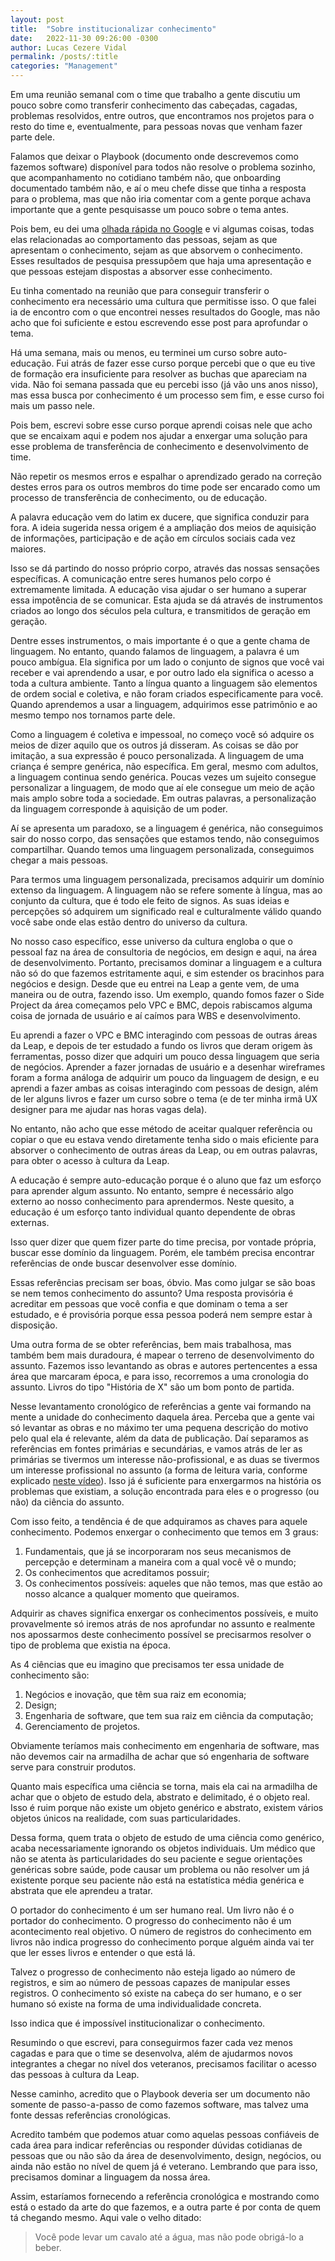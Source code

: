 ```yaml
---
layout: post
title:  "Sobre institucionalizar conhecimento"
date:   2022-11-30 09:26:00 -0300
author: Lucas Cezere Vidal
permalink: /posts/:title
categories: "Management"
---
```

Em uma reunião semanal com o time que trabalho a gente discutiu um pouco sobre como transferir conhecimento das cabeçadas, cagadas, problemas resolvidos, entre outros, que encontramos nos projetos para o resto do time e, eventualmente, para pessoas novas que venham fazer parte dele.

Falamos que deixar o Playbook (documento onde descrevemos como fazemos software) disponível para todos não resolve o problema sozinho, que acompanhamento no cotidiano também não, que onboarding documentado também não, e aí o meu chefe disse que tinha a resposta para o problema, mas que não iria comentar com a gente porque achava importante que a gente pesquisasse um pouco sobre o tema antes.

Pois bem, eu dei uma [olhada rápida no Google](https://www.google.com/search?q=como+transferir+conhecimento&oq=como+transferir+conhecimento&aqs=chrome..69i57.4946j0j1&sourceid=chrome&ie=UTF-8) e vi algumas coisas, todas elas relacionadas ao comportamento das pessoas, sejam as que apresentam o conhecimento, sejam as que absorvem o conhecimento. Esses resultados de pesquisa pressupõem que haja uma apresentação e que pessoas estejam dispostas a absorver esse conhecimento.

Eu tinha comentado na reunião que para conseguir transferir o conhecimento era necessário uma cultura que permitisse isso. O que falei ia de encontro com o que encontrei nesses resultados do Google, mas não acho que foi suficiente e estou escrevendo esse post para aprofundar o tema.

Há uma semana, mais ou menos, eu terminei um curso sobre auto-educação. Fui atrás de fazer esse curso porque percebi que o que eu tive de formação era insuficiente para resolver as buchas que apareciam na vida. Não foi semana passada que eu percebi isso (já vão uns anos nisso), mas essa busca por conhecimento é um processo sem fim, e esse curso foi mais um passo nele.

Pois bem, escrevi sobre esse curso porque aprendi coisas nele que acho que se encaixam aqui e podem nos ajudar a enxergar uma solução para esse problema de transferência de conhecimento e desenvolvimento de time.

Não repetir os mesmos erros e espalhar o aprendizado gerado na correção destes erros para os outros membros do time pode ser encarado como um processo de transferência de conhecimento, ou de educação.

A palavra educação vem do latim ex ducere, que significa conduzir para fora. A ideia sugerida nessa origem é a ampliação dos meios de aquisição de informações, participação e de ação em círculos sociais cada vez maiores.

Isso se dá partindo do nosso próprio corpo, através das nossas sensações específicas. A comunicação entre seres humanos pelo corpo é extremamente limitada. A educação visa ajudar o ser humano a superar essa impotência de se comunicar. Esta ajuda se dá através de instrumentos criados ao longo dos séculos pela cultura, e transmitidos de geração em geração.

Dentre esses instrumentos, o mais importante é o que a gente chama de linguagem. No entanto, quando falamos de linguagem, a palavra é um pouco ambígua. Ela significa por um lado o conjunto de signos que você vai receber e vai aprendendo a usar, e por outro lado ela significa o acesso a toda a cultura ambiente. Tanto a língua quanto a linguagem são elementos de ordem social e coletiva, e não foram criados especificamente para você. Quando aprendemos a usar a linguagem, adquirimos esse patrimônio e ao mesmo tempo nos tornamos parte dele.

Como a linguagem é coletiva e impessoal, no começo você só adquire os meios de dizer aquilo que os outros já disseram. As coisas se dão por imitação, a sua expressão é pouco personalizada. A linguagem de uma criança é sempre genérica, não específica. Em geral, mesmo com adultos, a linguagem continua sendo genérica. Poucas vezes um sujeito consegue personalizar a linguagem, de modo que aí ele consegue um meio de ação mais amplo sobre toda a sociedade. Em outras palavras, a personalização da linguagem corresponde à aquisição de um poder.

Aí se apresenta um paradoxo, se a linguagem é genérica, não conseguimos sair do nosso corpo, das sensações que estamos tendo, não conseguimos compartilhar. Quando temos uma linguagem personalizada, conseguimos chegar a mais pessoas.

Para termos uma linguagem personalizada, precisamos adquirir um domínio extenso da linguagem. A linguagem não se refere somente à língua, mas ao conjunto da cultura, que é todo ele feito de signos. As suas ideias e percepções só adquirem um significado real e culturalmente válido quando você sabe onde elas estão dentro do universo da cultura.

No nosso caso específico, esse universo da cultura engloba o que o pessoal faz na área de consultoria de negócios, em design e aqui, na área de desenvolvimento. Portanto, precisamos dominar a linguagem e a cultura não só do que fazemos estritamente aqui, e sim estender os bracinhos para negócios e design. Desde que eu entrei na Leap a gente vem, de uma maneira ou de outra, fazendo isso. Um exemplo, quando fomos fazer o Side Project da área começamos pelo VPC e BMC, depois rabiscamos alguma coisa de jornada de usuário e aí caímos para WBS e desenvolvimento.

Eu aprendi a fazer o VPC e BMC interagindo com pessoas de outras áreas da Leap, e depois de ter estudado a fundo os livros que deram origem às ferramentas, posso dizer que adquiri um pouco dessa linguagem que seria de negócios. Aprender a fazer jornadas de usuário e a desenhar wireframes foram a forma análoga de adquirir um pouco da linguagem de design, e eu aprendi a fazer ambas as coisas interagindo com pessoas de design, além de ler alguns livros e fazer um curso sobre o tema (e de ter minha irmã UX designer para me ajudar nas horas vagas dela).

No entanto, não acho que esse método de aceitar qualquer referência ou copiar o que eu estava vendo diretamente tenha sido o mais eficiente para absorver o conhecimento de outras áreas da Leap, ou em outras palavras, para obter o acesso à cultura da Leap.

A educação é sempre auto-educação porque é o aluno que faz um esforço para aprender algum assunto. No entanto, sempre é necessário algo externo ao nosso conhecimento para aprendermos. Neste quesito, a educação é um esforço tanto individual quanto dependente de obras externas.

Isso quer dizer que quem fizer parte do time precisa, por vontade própria, buscar esse domínio da linguagem. Porém, ele também precisa encontrar referências de onde buscar desenvolver esse domínio.

Essas referências precisam ser boas, óbvio. Mas como julgar se são boas se nem temos conhecimento do assunto? Uma resposta provisória é acreditar em pessoas que você confia e que dominam o tema a ser estudado, e é provisória porque essa pessoa poderá nem sempre estar à disposição.

Uma outra forma de se obter referências, bem mais trabalhosa, mas também bem mais duradoura, é mapear o terreno de desenvolvimento do assunto. Fazemos isso levantando as obras e autores pertencentes a essa área que marcaram época, e para isso, recorremos a uma cronologia do assunto. Livros do tipo "História de X" são um bom ponto de partida.

Nesse levantamento cronológico de referências a gente vai formando na mente a unidade do conhecimento daquela área. Perceba que a gente vai só levantar as obras e no máximo ter uma pequena descrição do motivo pelo qual ela é relevante, além da data de publicação. Daí separamos as referências em fontes primárias e secundárias, e vamos atrás de ler as primárias se tivermos um interesse não-profissional, e as duas se tivermos um interesse profissional no assunto (a forma de leitura varia, conforme explicado [neste vídeo](https://www.youtube.com/watch?v=9ZPkrOeUs0A)). Isso já é suficiente para enxergarmos na história os problemas que existiam, a solução encontrada para eles e o progresso (ou não) da ciência do assunto.

Com isso feito, a tendência é de que adquiramos as chaves para aquele conhecimento. Podemos enxergar o conhecimento que temos em 3 graus:
1. Fundamentais, que já se incorporaram nos seus mecanismos de percepção e determinam a maneira com a qual você vê o mundo;
1. Os conhecimentos que acreditamos possuir;
1. Os conhecimentos possíveis: aqueles que não temos, mas que estão ao nosso alcance a qualquer momento que queiramos.

Adquirir as chaves significa enxergar os conhecimentos possíveis, e muito provavelmente só iremos atrás de nos aprofundar no assunto e realmente nos apossarmos deste conhecimento possível se precisarmos resolver o tipo de problema que existia na época.

As 4 ciências que eu imagino que precisamos ter essa unidade de conhecimento são:
1. Negócios e inovação, que têm sua raiz em economia;
1. Design;
1. Engenharia de software, que tem sua raiz em ciência da computação;
1. Gerenciamento de projetos.

Obviamente teríamos mais conhecimento em engenharia de software, mas não devemos cair na armadilha de achar que só engenharia de software serve para construir produtos.

Quanto mais específica uma ciência se torna, mais ela cai na armadilha de achar que o objeto de estudo dela, abstrato e delimitado, é o objeto real. Isso é ruim porque não existe um objeto genérico e abstrato, existem vários objetos únicos na realidade, com suas particularidades.

Dessa forma, quem trata o objeto de estudo de uma ciência como genérico, acaba necessariamente ignorando os objetos individuais. Um médico que não se atenta às particularidades do seu paciente e segue orientações genéricas sobre saúde, pode causar um problema ou não resolver um já existente porque seu paciente não está na estatística média genérica e abstrata que ele aprendeu a tratar.

O portador do conhecimento é um ser humano real. Um livro não é o portador do conhecimento. O progresso do conhecimento não é um acontecimento real objetivo. O número de registros do conhecimento em livros não indica progresso do conhecimento porque alguém ainda vai ter que ler esses livros e entender o que está lá.

Talvez o progresso de conhecimento não esteja ligado ao número de registros, e sim ao número de pessoas capazes de manipular esses registros. O conhecimento só existe na cabeça do ser humano, e o ser humano só existe na forma de uma individualidade concreta.

Isso indica que é impossível institucionalizar o conhecimento.

Resumindo o que escrevi, para conseguirmos fazer cada vez menos cagadas e para que o time se desenvolva, além de ajudarmos novos integrantes a chegar no nível dos veteranos, precisamos facilitar o acesso das pessoas à cultura da Leap.

Nesse caminho, acredito que o Playbook deveria ser um documento não somente de passo-a-passo de como fazemos software, mas talvez uma fonte dessas referências cronológicas.

Acredito também que podemos atuar como aquelas pessoas confiáveis de cada área para indicar referências ou responder dúvidas cotidianas de pessoas que ou não são da área de desenvolvimento, design, negócios, ou ainda não estão no nível de quem já é veterano. Lembrando que para isso, precisamos dominar a linguagem da nossa área.

Assim, estaríamos fornecendo a referência cronológica e mostrando como está o estado da arte do que fazemos, e a outra parte é por conta de quem tá chegando mesmo. Aqui vale o velho ditado:
>Você pode levar um cavalo até a água, mas não pode obrigá-lo a beber.
